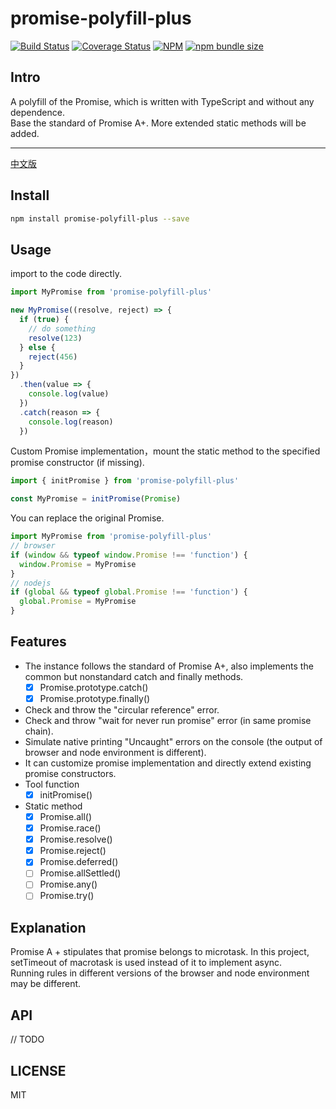 # promise-polyfill-plus

[![Build Status](https://travis-ci.com/calimanco/promise-polyfill-plus.svg?branch=main)](https://travis-ci.com/calimanco/promise-polyfill-plus)
[![Coverage Status](https://coveralls.io/repos/github/calimanco/promise-polyfill-plus/badge.svg?branch=main)](https://coveralls.io/github/calimanco/promise-polyfill-plus?branch=main)
[![NPM](https://img.shields.io/npm/l/promise-polyfill-plus)](https://www.npmjs.com/package/promise-polyfill-plus)
[![npm bundle size](https://img.shields.io/bundlephobia/min/promise-polyfill-plus)](https://www.npmjs.com/package/promise-polyfill-plus)

## Intro

A polyfill of the Promise, which is written with TypeScript and without any dependence.  
Base the standard of Promise A+. More extended static methods will be added.  

---

[中文版](https://github.com/calimanco/promise-polyfill-plus/blob/main/README.md)

## Install

```bash
npm install promise-polyfill-plus --save
```

## Usage

import to the code directly.

```javascript
import MyPromise from 'promise-polyfill-plus'

new MyPromise((resolve, reject) => {
  if (true) {
    // do something
    resolve(123)
  } else {
    reject(456)
  }
})
  .then(value => {
    console.log(value)
  })
  .catch(reason => {
    console.log(reason)
  })
```

Custom Promise implementation，mount the static method to the specified promise constructor (if missing).

```javascript
import { initPromise } from 'promise-polyfill-plus'

const MyPromise = initPromise(Promise)
```

You can replace the original Promise.

```javascript
import MyPromise from 'promise-polyfill-plus'
// browser
if (window && typeof window.Promise !== 'function') {
  window.Promise = MyPromise
}
// nodejs
if (global && typeof global.Promise !== 'function') {
  global.Promise = MyPromise
}
```

## Features

- The instance follows the standard of Promise A+, also implements the common but nonstandard catch and finally methods.
  * [x] Promise.prototype.catch()
  * [x] Promise.prototype.finally()
- Check and throw the "circular reference" error.
- Check and throw "wait for never run promise" error (in same promise chain).
- Simulate native printing "Uncaught" errors on the console (the output of browser and node environment is different).
- It can customize promise implementation and directly extend existing promise constructors.
- Tool function
  * [x] initPromise()
- Static method
  * [x] Promise.all()
  * [x] Promise.race()
  * [x] Promise.resolve()
  * [x] Promise.reject()
  * [x] Promise.deferred()
  * [ ] Promise.allSettled()
  * [ ] Promise.any()
  * [ ] Promise.try()

## Explanation

Promise A + stipulates that promise belongs to microtask. In this project, setTimeout of macrotask is used instead of it to implement async.  
Running rules in different versions of the browser and node environment may be different.

## API

// TODO

## LICENSE

MIT
